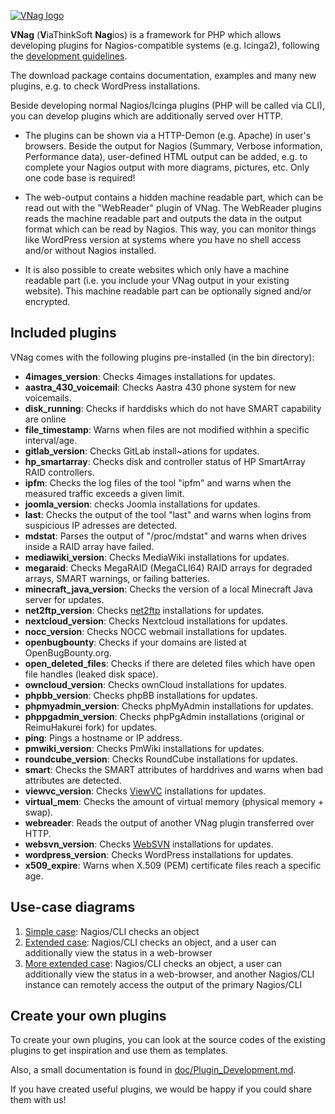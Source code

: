 
[![VNag logo](logos/vnag_logo_400.png "VNag")](https://www.viathinksoft.com/projects/vnag "VNag")

**VNag** (**V**iaThinkSoft **Nag**ios) is a framework for PHP which allows developing plugins for Nagios-compatible systems (e.g. Icinga2), following the [development guidelines](https://nagios-plugins.org/doc/guidelines.html "development guidelines").

The download package contains documentation, examples and many new plugins, e.g. to check WordPress installations.

Beside developing normal Nagios/Icinga plugins (PHP will be called via CLI), you can develop plugins which are additionally served over HTTP.

- The plugins can be shown via a HTTP-Demon (e.g. Apache) in user's browsers. Beside the output for Nagios (Summary, Verbose information, Performance data), user-defined HTML output can be added, e.g. to complete your Nagios output with more diagrams, pictures, etc. Only one code base is required!

- The web-output contains a hidden machine readable part, which can be read out with the "WebReader" plugin of VNag. The WebReader plugins reads the machine readable part and outputs the data in the output format which can be read by Nagios. This way, you can monitor things like WordPress version at systems where you have no shell access and/or without Nagios installed.

- It is also possible to create websites which only have a machine readable part (i.e. you include your VNag output in your existing website). This machine readable part can be optionally signed and/or encrypted.

Included plugins
----------------

VNag comes with the following plugins pre-installed (in the bin directory):

- **4images_version**: Checks 4images installations for updates.
- **aastra_430_voicemail**: Checks Aastra 430 phone system for new voicemails.
- **disk_running**: Checks if harddisks which do not have SMART capability are online
- **file_timestamp**: Warns when files are not modified withhin a specific interval/age.
- **gitlab_version**: Checks GitLab install~ations for updates.
- **hp_smartarray**: Checks disk and controller status of HP SmartArray RAID controllers.
- **ipfm**: Checks the log files of the tool "ipfm" and warns when the measured traffic exceeds a given limit.
- **joomla_version**: checks Joomla installations for updates.
- **last**: Checks the output of the tool "last" and warns when logins from suspicious IP adresses are detected.
- **mdstat**: Parses the output of "/proc/mdstat" and warns when drives inside a RAID array have failed.
- **mediawiki_version**: Checks MediaWiki installations for updates.
- **megaraid**: Checks MegaRAID (MegaCLI64) RAID arrays for degraded arrays, SMART warnings, or failing batteries.
- **minecraft_java_version**: Checks the version of a local Minecraft Java server for updates.
- **net2ftp_version**: Checks [net2ftp](https://www.net2ftp.com/) installations for updates.
- **nextcloud_version**: Checks Nextcloud installations for updates.
- **nocc_version**: Checks NOCC webmail installations for updates.
- **openbugbounty**: Checks if your domains are listed at OpenBugBounty.org.
- **open_deleted_files**: Checks if there are deleted files which have open file handles (leaked disk space).
- **owncloud_version**: Checks ownCloud installations for updates.
- **phpbb_version**: Checks phpBB installations for updates.
- **phpmyadmin_version**: Checks phpMyAdmin installations for updates.
- **phppgadmin_version**: Checks phpPgAdmin installations (original or ReimuHakurei fork) for updates.
- **ping**: Pings a hostname or IP address.
- **pmwiki_version**: Checks PmWiki installations for updates.
- **roundcube_version**: Checks RoundCube installations for updates.
- **smart**: Checks the SMART attributes of harddrives and warns when bad attributes are detected.
- **viewvc_version**: Checks [ViewVC](https://github.com/viewvc/viewvc/) installations for updates.
- **virtual_mem**: Checks the amount of virtual memory (physical memory + swap).
- **webreader**: Reads the output of another VNag plugin transferred over HTTP.
- **websvn_version**: Checks [WebSVN](https://github.com/websvnphp/websvn/) installations for updates.
- **wordpress_version**: Checks WordPress installations for updates.
- **x509_expire**: Warns when X.509 (PEM) certificate files reach a specific age.

Use-case diagrams
-----------------

1. [Simple case](doc/vnag_model_1.png "Simple case"): Nagios/CLI checks an object
2. [Extended case](doc/vnag_model_2.png "Extended case"): Nagios/CLI checks an object, and a user can additionally view the status in a web-browser
3. [More extended case](doc/vnag_model_3.png "More extended case"): Nagios/CLI checks an object, a user can additionally view the status in a web-browser, and another Nagios/CLI instance can remotely access the output of the primary Nagios/CLI

Create your own plugins
-----------------------

To create your own plugins, you can look at the source codes of the existing plugins
to get inspiration and use them as templates.

Also, a small documentation is found in
[doc/Plugin_Development.md](https://github.com/danielmarschall/vnag/blob/master/doc/Plugin_Development.md).

If you have created useful plugins, we would be happy if you could share them with us!
